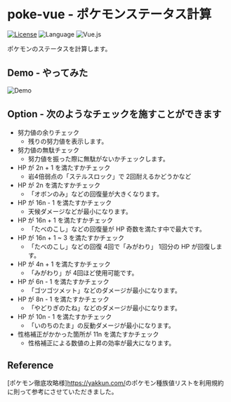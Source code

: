 # poke-vue - ポケモンステータス計算

[![License](https://img.shields.io/badge/License-Apache%202.0-orange.svg)](https://opensource.org/licenses/Apache-2.0)
![Language](https://img.shields.io/badge/Language-TypeScript-blue)
![Vue.js](https://img.shields.io/badge/-Vue.js-4FC08D.svg?logo=vue.js&style=plastic)

ポケモンのステータスを計算します。  

## Demo - やってみた

![Demo](https://github.com/mnrn/poke-vue/blob/main/media/poke-demo.gif)

## Option - 次のようなチェックを施すことができます

- 努力値の余りチェック
  - 残りの努力値を表示します。
- 努力値の無駄チェック
  - 努力値を振った際に無駄がないかチェックします。
- HP が 2n + 1 を満たすかチェック
  - 岩4倍弱点の「ステルスロック」で 2回耐えるかどうかなど
- HP が 2n を満たすかチェック
  - 「オボンのみ」などの回復量が大きくなります。
- HP が 16n - 1 を満たすかチェック
  - 天候ダメージなどが最小になります。
- HP が 16n + 1 を満たすかチェック
  - 「たべのこし」などの回復量が HP 奇数を満たす中で最大です。
- HP が 16n + 1 ~ 3 を満たすかチェック
  - 「たべのこし」などの回復 4回で「みがわり」 1回分の HP が回復します。
- HP が 4n + 1 を満たすかチェック
  - 「みがわり」が 4回ほど使用可能です。
- HP が 6n - 1 を満たすかチェック
  - 「ゴツゴツメット」などのダメージが最小になります。
- HP が 8n - 1 を満たすかチェック
  - 「やどりぎのたね」などのダメージが最小になります。
- HP が 10n - 1 を満たすかチェック
  - 「いのちのたま」の反動ダメージが最小になります。
- 性格補正がかかった箇所が 11n を満たすかチェック
  - 性格補正による数値の上昇の効率が最大になります。

## Reference

[ポケモン徹底攻略様]<https://yakkun.com/>のポケモン種族値リストを利用規約に則って参考にさせていただきました。
